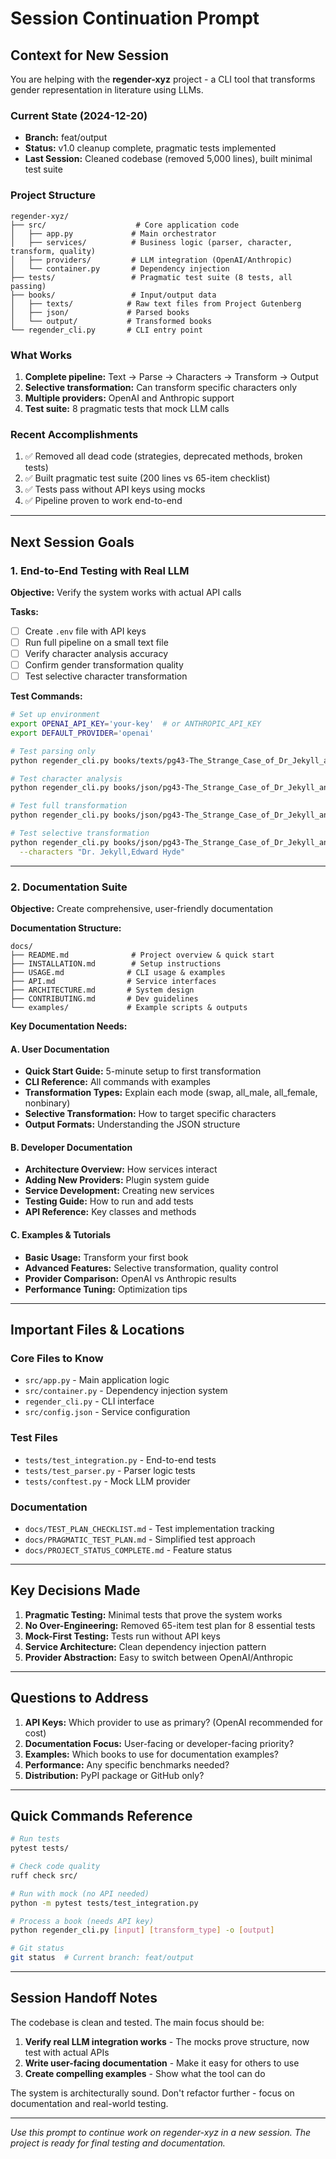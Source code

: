 # Session Continuation Prompt

## Context for New Session

You are helping with the **regender-xyz** project - a CLI tool that transforms gender representation in literature using LLMs.

### Current State (2024-12-20)
- **Branch:** feat/output
- **Status:** v1.0 cleanup complete, pragmatic tests implemented
- **Last Session:** Cleaned codebase (removed 5,000 lines), built minimal test suite

### Project Structure
```
regender-xyz/
├── src/                    # Core application code
│   ├── app.py             # Main orchestrator
│   ├── services/          # Business logic (parser, character, transform, quality)
│   ├── providers/         # LLM integration (OpenAI/Anthropic)
│   └── container.py       # Dependency injection
├── tests/                 # Pragmatic test suite (8 tests, all passing)
├── books/                 # Input/output data
│   ├── texts/            # Raw text files from Project Gutenberg
│   ├── json/             # Parsed books
│   └── output/           # Transformed books
└── regender_cli.py       # CLI entry point
```

### What Works
1. **Complete pipeline:** Text → Parse → Characters → Transform → Output
2. **Selective transformation:** Can transform specific characters only
3. **Multiple providers:** OpenAI and Anthropic support
4. **Test suite:** 8 pragmatic tests that mock LLM calls

### Recent Accomplishments
1. ✅ Removed all dead code (strategies, deprecated methods, broken tests)
2. ✅ Built pragmatic test suite (200 lines vs 65-item checklist)
3. ✅ Tests pass without API keys using mocks
4. ✅ Pipeline proven to work end-to-end

---

## Next Session Goals

### 1. End-to-End Testing with Real LLM
**Objective:** Verify the system works with actual API calls

**Tasks:**
- [ ] Create `.env` file with API keys
- [ ] Run full pipeline on a small text file
- [ ] Verify character analysis accuracy
- [ ] Confirm gender transformation quality
- [ ] Test selective character transformation

**Test Commands:**
```bash
# Set up environment
export OPENAI_API_KEY='your-key'  # or ANTHROPIC_API_KEY
export DEFAULT_PROVIDER='openai'

# Test parsing only
python regender_cli.py books/texts/pg43-The_Strange_Case_of_Dr_Jekyll_and_Mr_Hyde.txt parse_only

# Test character analysis
python regender_cli.py books/json/pg43-The_Strange_Case_of_Dr_Jekyll_and_Mr_Hyde.json character_analysis

# Test full transformation
python regender_cli.py books/json/pg43-The_Strange_Case_of_Dr_Jekyll_and_Mr_Hyde.json gender_swap

# Test selective transformation
python regender_cli.py books/json/pg43-The_Strange_Case_of_Dr_Jekyll_and_Mr_Hyde.json gender_swap \
  --characters "Dr. Jekyll,Edward Hyde"
```

---

### 2. Documentation Suite
**Objective:** Create comprehensive, user-friendly documentation

**Documentation Structure:**
```
docs/
├── README.md              # Project overview & quick start
├── INSTALLATION.md        # Setup instructions
├── USAGE.md              # CLI usage & examples
├── API.md                # Service interfaces
├── ARCHITECTURE.md       # System design
├── CONTRIBUTING.md       # Dev guidelines
└── examples/             # Example scripts & outputs
```

**Key Documentation Needs:**

#### A. User Documentation
- **Quick Start Guide:** 5-minute setup to first transformation
- **CLI Reference:** All commands with examples
- **Transformation Types:** Explain each mode (swap, all_male, all_female, nonbinary)
- **Selective Transformation:** How to target specific characters
- **Output Formats:** Understanding the JSON structure

#### B. Developer Documentation
- **Architecture Overview:** How services interact
- **Adding New Providers:** Plugin system guide
- **Service Development:** Creating new services
- **Testing Guide:** How to run and add tests
- **API Reference:** Key classes and methods

#### C. Examples & Tutorials
- **Basic Usage:** Transform your first book
- **Advanced Features:** Selective transformation, quality control
- **Provider Comparison:** OpenAI vs Anthropic results
- **Performance Tuning:** Optimization tips

---

## Important Files & Locations

### Core Files to Know
- `src/app.py` - Main application logic
- `src/container.py` - Dependency injection system
- `regender_cli.py` - CLI interface
- `src/config.json` - Service configuration

### Test Files
- `tests/test_integration.py` - End-to-end tests
- `tests/test_parser.py` - Parser logic tests
- `tests/conftest.py` - Mock LLM provider

### Documentation
- `docs/TEST_PLAN_CHECKLIST.md` - Test implementation tracking
- `docs/PRAGMATIC_TEST_PLAN.md` - Simplified test approach
- `docs/PROJECT_STATUS_COMPLETE.md` - Feature status

---

## Key Decisions Made

1. **Pragmatic Testing:** Minimal tests that prove the system works
2. **No Over-Engineering:** Removed 65-item test plan for 8 essential tests
3. **Mock-First Testing:** Tests run without API keys
4. **Service Architecture:** Clean dependency injection pattern
5. **Provider Abstraction:** Easy to switch between OpenAI/Anthropic

---

## Questions to Address

1. **API Keys:** Which provider to use as primary? (OpenAI recommended for cost)
2. **Documentation Focus:** User-facing or developer-facing priority?
3. **Examples:** Which books to use for documentation examples?
4. **Performance:** Any specific benchmarks needed?
5. **Distribution:** PyPI package or GitHub only?

---

## Quick Commands Reference

```bash
# Run tests
pytest tests/

# Check code quality
ruff check src/

# Run with mock (no API needed)
python -m pytest tests/test_integration.py

# Process a book (needs API key)
python regender_cli.py [input] [transform_type] -o [output]

# Git status
git status  # Current branch: feat/output
```

---

## Session Handoff Notes

The codebase is clean and tested. The main focus should be:

1. **Verify real LLM integration works** - The mocks prove structure, now test with actual APIs
2. **Write user-facing documentation** - Make it easy for others to use
3. **Create compelling examples** - Show what the tool can do

The system is architecturally sound. Don't refactor further - focus on documentation and real-world testing.

---

*Use this prompt to continue work on regender-xyz in a new session. The project is ready for final testing and documentation.*